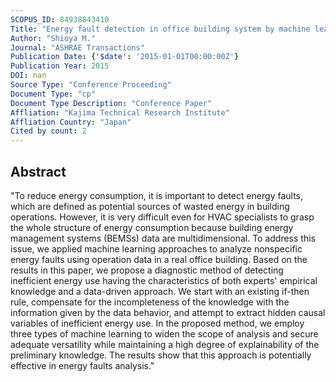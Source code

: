 ```yaml
---
SCOPUS_ID: 84938843410
Title: "Energy fault detection in office building system by machine learning methods"
Author: "Shioya M."
Journal: "ASHRAE Transactions"
Publication Date: {'$date': '2015-01-01T00:00:00Z'}
Publication Year: 2015
DOI: nan
Source Type: "Conference Proceeding"
Document Type: "cp"
Document Type Description: "Conference Paper"
Affliation: "Kajima Technical Research Institute"
Affliation Country: "Japan"
Cited by count: 2
---
```


## Abstract
"To reduce energy consumption, it is important to detect energy faults, which are defined as potential sources of wasted energy in building operations. However, it is very difficult even for HVAC specialists to grasp the whole structure of energy consumption because building energy management systems (BEMSs) data are multidimensional. To address this issue, we applied machine learning approaches to analyze nonspecific energy faults using operation data in a real office building. Based on the results in this paper, we propose a diagnostic method of detecting inefficient energy use having the characteristics of both experts' empirical knowledge and a data-driven approach. We start with an existing if-then rule, compensate for the incompleteness of the knowledge with the information given by the data behavior, and attempt to extract hidden causal variables of inefficient energy use. In the proposed method, we employ three types of machine learning to widen the scope of analysis and secure adequate versatility while maintaining a high degree of explainability of the preliminary knowledge. The results show that this approach is potentially effective in energy faults analysis."
